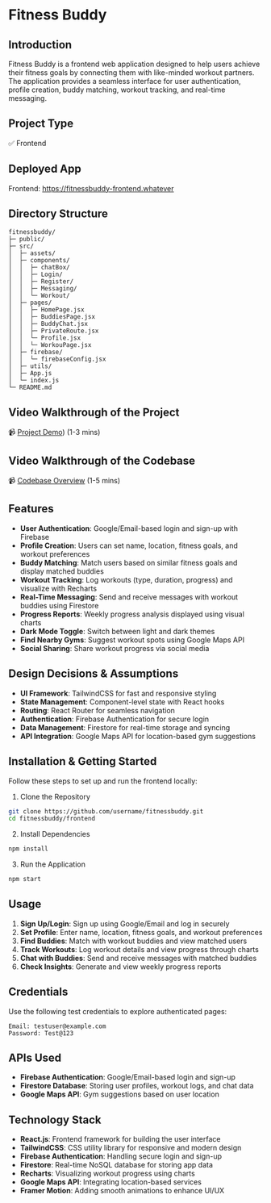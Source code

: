 # Fitness Buddy

## Introduction
Fitness Buddy is a frontend web application designed to help users achieve their fitness goals by connecting them with like-minded workout partners. The application provides a seamless interface for user authentication, profile creation, buddy matching, workout tracking, and real-time messaging.

## Project Type
✅ Frontend

## Deployed App
Frontend: https://fitnessbuddy-frontend.whatever

## Directory Structure
```
fitnessbuddy/
├─ public/
├─ src/
│  ├─ assets/
│  ├─ components/
│  │  ├─ chatBox/
│  │  ├─ Login/
│  │  ├─ Register/
│  │  ├─ Messaging/
│  │  └─ Workout/
│  ├─ pages/
│  │  ├─ HomePage.jsx
│  │  ├─ BuddiesPage.jsx
│  │  ├─ BuddyChat.jsx
│  │  ├─ PrivateRoute.jsx
│  │  └─ Profile.jsx
│  │  └─ WorkouPage.jsx
│  ├─ firebase/
│  │  └─ firebaseConfig.jsx
│  ├─ utils/
│  ├─ App.js
│  └─ index.js
└─ README.md
```

## Video Walkthrough of the Project
📹 [Project Demo](https://drive.google.com/file/d/1aMvhA195kfbFQv2RW14RcLY3ly6RAWww/view?usp=drive_link)) (1-3 mins)

## Video Walkthrough of the Codebase
📹 [Codebase Overview](link-to-video) (1-5 mins)

## Features
- **User Authentication**: Google/Email-based login and sign-up with Firebase
- **Profile Creation**: Users can set name, location, fitness goals, and workout preferences
- **Buddy Matching**: Match users based on similar fitness goals and display matched buddies
- **Workout Tracking**: Log workouts (type, duration, progress) and visualize with Recharts
- **Real-Time Messaging**: Send and receive messages with workout buddies using Firestore
- **Progress Reports**: Weekly progress analysis displayed using visual charts
- **Dark Mode Toggle**: Switch between light and dark themes
- **Find Nearby Gyms**: Suggest workout spots using Google Maps API
- **Social Sharing**: Share workout progress via social media

## Design Decisions & Assumptions
- **UI Framework**: TailwindCSS for fast and responsive styling
- **State Management**: Component-level state with React hooks
- **Routing**: React Router for seamless navigation
- **Authentication**: Firebase Authentication for secure login
- **Data Management**: Firestore for real-time storage and syncing
- **API Integration**: Google Maps API for location-based gym suggestions

## Installation & Getting Started
Follow these steps to set up and run the frontend locally:

1. Clone the Repository
```bash
git clone https://github.com/username/fitnessbuddy.git
cd fitnessbuddy/frontend
```

2. Install Dependencies
```bash
npm install
```

3. Run the Application
```bash
npm start
```

## Usage
1. **Sign Up/Login**: Sign up using Google/Email and log in securely
2. **Set Profile**: Enter name, location, fitness goals, and workout preferences
3. **Find Buddies**: Match with workout buddies and view matched users
4. **Track Workouts**: Log workout details and view progress through charts
5. **Chat with Buddies**: Send and receive messages with matched buddies
6. **Check Insights**: Generate and view weekly progress reports

## Credentials
Use the following test credentials to explore authenticated pages:
```
Email: testuser@example.com
Password: Test@123
```

## APIs Used
- **Firebase Authentication**: Google/Email-based login and sign-up
- **Firestore Database**: Storing user profiles, workout logs, and chat data
- **Google Maps API**: Gym suggestions based on user location

## Technology Stack
- **React.js**: Frontend framework for building the user interface
- **TailwindCSS**: CSS utility library for responsive and modern design
- **Firebase Authentication**: Handling secure login and sign-up
- **Firestore**: Real-time NoSQL database for storing app data
- **Recharts**: Visualizing workout progress using charts
- **Google Maps API**: Integrating location-based services
- **Framer Motion**: Adding smooth animations to enhance UI/UX
